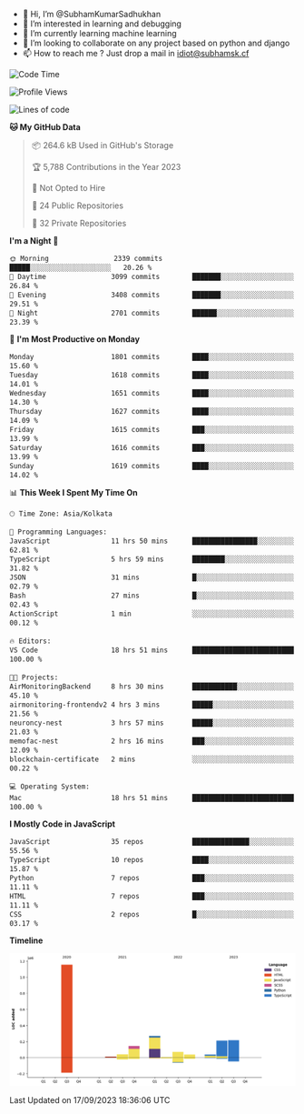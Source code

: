 - 👋 Hi, I’m @SubhamKumarSadhukhan
- 👀 I’m interested in learning and debugging
- 🌱 I’m currently learning machine learning
- 💞️ I’m looking to collaborate on any project based on python and django
- 📫 How to reach me ?
      Just drop a mail in idiot@subhamsk.cf

<!---
SubhamKumarSadhukhan/SubhamKumarSadhukhan is a ✨ special ✨ repository because its `README.md` (this file) appears on your GitHub profile.
You can click the Preview link to take a look at your changes.
--->


<!--START_SECTION:waka-->
![Code Time](http://img.shields.io/badge/Code%20Time-1%2C567%20hrs%2054%20mins-blue)

![Profile Views](http://img.shields.io/badge/Profile%20Views-11-blue)

![Lines of code](https://img.shields.io/badge/From%20Hello%20World%20I%27ve%20Written-2.2%20million%20lines%20of%20code-blue)

**🐱 My GitHub Data** 

> 📦 264.6 kB Used in GitHub's Storage 
 > 
> 🏆 5,788 Contributions in the Year 2023
 > 
> 🚫 Not Opted to Hire
 > 
> 📜 24 Public Repositories 
 > 
> 🔑 32 Private Repositories 
 > 
**I'm a Night 🦉** 

```text
🌞 Morning                2339 commits        █████░░░░░░░░░░░░░░░░░░░░   20.26 % 
🌆 Daytime                3099 commits        ███████░░░░░░░░░░░░░░░░░░   26.84 % 
🌃 Evening                3408 commits        ███████░░░░░░░░░░░░░░░░░░   29.51 % 
🌙 Night                  2701 commits        ██████░░░░░░░░░░░░░░░░░░░   23.39 % 
```
📅 **I'm Most Productive on Monday** 

```text
Monday                   1801 commits        ████░░░░░░░░░░░░░░░░░░░░░   15.60 % 
Tuesday                  1618 commits        ████░░░░░░░░░░░░░░░░░░░░░   14.01 % 
Wednesday                1651 commits        ████░░░░░░░░░░░░░░░░░░░░░   14.30 % 
Thursday                 1627 commits        ████░░░░░░░░░░░░░░░░░░░░░   14.09 % 
Friday                   1615 commits        ███░░░░░░░░░░░░░░░░░░░░░░   13.99 % 
Saturday                 1616 commits        ███░░░░░░░░░░░░░░░░░░░░░░   13.99 % 
Sunday                   1619 commits        ████░░░░░░░░░░░░░░░░░░░░░   14.02 % 
```


📊 **This Week I Spent My Time On** 

```text
🕑︎ Time Zone: Asia/Kolkata

💬 Programming Languages: 
JavaScript               11 hrs 50 mins      ████████████████░░░░░░░░░   62.81 % 
TypeScript               5 hrs 59 mins       ████████░░░░░░░░░░░░░░░░░   31.82 % 
JSON                     31 mins             █░░░░░░░░░░░░░░░░░░░░░░░░   02.79 % 
Bash                     27 mins             █░░░░░░░░░░░░░░░░░░░░░░░░   02.43 % 
ActionScript             1 min               ░░░░░░░░░░░░░░░░░░░░░░░░░   00.12 % 

🔥 Editors: 
VS Code                  18 hrs 51 mins      █████████████████████████   100.00 % 

🐱‍💻 Projects: 
AirMonitoringBackend     8 hrs 30 mins       ███████████░░░░░░░░░░░░░░   45.10 % 
airmonitoring-frontendv2 4 hrs 3 mins        █████░░░░░░░░░░░░░░░░░░░░   21.56 % 
neuroncy-nest            3 hrs 57 mins       █████░░░░░░░░░░░░░░░░░░░░   21.03 % 
memofac-nest             2 hrs 16 mins       ███░░░░░░░░░░░░░░░░░░░░░░   12.09 % 
blockchain-certificate   2 mins              ░░░░░░░░░░░░░░░░░░░░░░░░░   00.22 % 

💻 Operating System: 
Mac                      18 hrs 51 mins      █████████████████████████   100.00 % 
```

**I Mostly Code in JavaScript** 

```text
JavaScript               35 repos            ██████████████░░░░░░░░░░░   55.56 % 
TypeScript               10 repos            ████░░░░░░░░░░░░░░░░░░░░░   15.87 % 
Python                   7 repos             ███░░░░░░░░░░░░░░░░░░░░░░   11.11 % 
HTML                     7 repos             ███░░░░░░░░░░░░░░░░░░░░░░   11.11 % 
CSS                      2 repos             █░░░░░░░░░░░░░░░░░░░░░░░░   03.17 % 
```



**Timeline**

![Lines of Code chart](https://raw.githubusercontent.com/SubhamKumarSadhukhan/SubhamKumarSadhukhan/main/assets/bar_graph.png)


 Last Updated on 17/09/2023 18:36:06 UTC
<!--END_SECTION:waka-->
